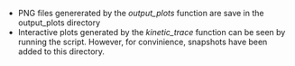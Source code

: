 - PNG files genererated by the *output\_plots* function are save in the output\_plots directory  
- Interactive plots generated by the *kinetic\_trace* function can be seen by running the script. However, for convinience, snapshots have been added to this directory.
